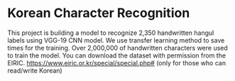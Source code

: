 # Korean Character Recognition

This project is building a model to recognize 2,350 handwritten hangul labels using VGG-19 CNN model. We use transfer learning method to save times for the training.
Over 2,000,000 of handwritten characters were used to train the model.
You can download the dataset with permission from the EIRIC.
https://www.eiric.or.kr/special/special.php#
(only for those who can read/write Korean)
